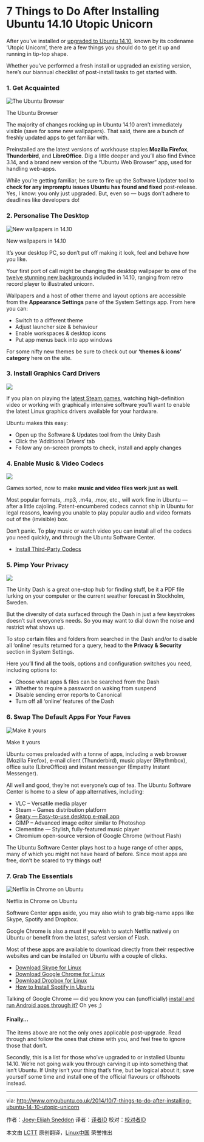 7 Things to Do After Installing Ubuntu 14.10 Utopic Unicorn
================================================================================
After you’ve installed or [upgraded to Ubuntu 14.10][1], known by its codename ‘Utopic Unicorn’, there are a few things you should do to get it up and running in tip-top shape.

Whether you’ve performed a fresh install or upgraded an existing version, here’s our biannual checklist of post-install tasks to get started with.

### 1. Get Acquainted ###

![The Ubuntu Browser](http://www.omgubuntu.co.uk/wp-content/uploads/2014/10/Screen-Shot-2014-10-23-at-20.02.54.png)

The Ubuntu Browser

The majority of changes rocking up in Ubuntu 14.10 aren’t immediately visible (save for some new wallpapers). That said, there are a bunch of freshly updated apps to get familiar with.

Preinstalled are the latest versions of workhouse staples **Mozilla Firefox**, **Thunderbird**, and **LibreOffice**. Dig a little deeper and you’ll also find Evince 3.14, and a brand new version of the “Ubuntu Web Browser” app, used for handling web-apps.

While you’re getting familiar, be sure to fire up the Software Updater tool to **check for any impromptu issues Ubuntu has found and fixed** post-release. Yes, I know: you only just upgraded. But, even so — bugs don’t adhere to deadlines like developers do!

### 2. Personalise The Desktop ###

![New wallpapers in 14.10](http://www.omgubuntu.co.uk/wp-content/uploads/2014/10/wallpapers-new-in-14.10.jpg)

New wallpapers in 14.10

It’s your desktop PC, so don’t put off making it look, feel and behave how you like.

Your first port of call might be changing the desktop wallpaper to one of the [twelve stunning new backgrounds][2] included in 14.10, ranging from retro record player to illustrated unicorn.

Wallpapers and a host of other theme and layout options are accessible from the **Appearance Settings** pane of the System Settings app. From here you can:

- Switch to a different theme
- Adjust launcher size & behaviour
- Enable workspaces & desktop icons
- Put app menus back into app windows

For some nifty new themes be sure to check out our **‘themes & icons’ category** here on the site.

### 3. Install Graphics Card Drivers ###

![](http://www.omgubuntu.co.uk/wp-content/uploads/2014/10/additional-drivers.jpg)

If you plan on playing the [latest Steam games][3], watching high-definition video or working with graphically intensive software you’ll want to enable the latest Linux graphics drivers available for your hardware.

Ubuntu makes this easy:

- Open up the Software & Updates tool from the Unity Dash
- Click the ‘Additional Drivers‘ tab
- Follow any on-screen prompts to check, install and apply changes 

### 4. Enable Music & Video Codecs ###

![](http://www.omgubuntu.co.uk/wp-content/uploads/2014/10/msuci.jpg)

Games sorted, now to make **music and video files work just as well**. 

Most popular formats, .mp3, .m4a, .mov, etc., will work fine in Ubuntu — after a little cajoling. Patent-encumbered codecs cannot ship in Ubuntu for legal reasons, leaving you unable to play popular audio and video formats out of the (invisible) box.

Don’t panic. To play music or watch video you can install all of the codecs you need quickly, and through the Ubuntu Software Center.

- [Install Third-Party Codecs][4]

### 5. Pimp Your Privacy ###

![](http://www.omgubuntu.co.uk/wp-content/uploads/2014/10/privacy-in-ubuntu-settingd.jpg)

The Unity Dash is a great one-stop hub for finding stuff, be it a PDF file lurking on your computer or the current weather forecast in Stockholm, Sweden.

But the diversity of data surfaced through the Dash in just a few keystrokes doesn’t suit everyone’s needs. So you may want to dial down the noise and restrict what shows up.

To stop certain files and folders from searched in the Dash and/or to disable all ‘online’ results returned for a query, head to the **Privacy & Security** section in System Settings.

Here you’ll find all the tools, options and configuration switches you need, including options to:

- Choose what apps & files can be searched from the Dash
- Whether to require a password on waking from suspend
- Disable sending error reports to Canonical
- Turn off all ‘online’ features of the Dash

### 6. Swap The Default Apps For Your Faves ###

![Make it yours](http://www.omgubuntu.co.uk/wp-content/uploads/2014/10/more-apps.jpg)

Make it yours

Ubuntu comes preloaded with a tonne of apps, including a web browser (Mozilla Firefox), e-mail client (Thunderbird), music player (Rhythmbox), office suite (LibreOffice) and instant messenger (Empathy Instant Messenger).

All well and good, they’re not everyone’s cup of tea. The Ubuntu Software Center is home to a slew of app alternatives, including:

- VLC – Versatile media player
- Steam – Games distribution platform
- [Geary — Easy-to-use desktop e-mail app][5]
- GIMP – Advanced image editor similar to Photoshop
- Clementine — Stylish, fully-featured music player
- Chromium open-source version of Google Chrome (without Flash)

The Ubuntu Software Center plays host to a huge range of other apps, many of which you might not have heard of before. Since most apps are free, don’t be scared to try things out!

### 7. Grab The Essentials ###

![Netflix in Chrome on Ubuntu](http://www.omgubuntu.co.uk/wp-content/uploads/2014/10/netflix-linux-working-in-chrome.jpg)

Netflix in Chrome on Ubuntu

Software Center apps aside, you may also wish to grab big-name apps like Skype, Spotify and Dropbox.

Google Chrome is also a must if you wish to watch Netflix natively on Ubuntu or benefit from the latest, safest version of Flash.

Most of these apps are available to download directly from their respective websites and can be installed on Ubuntu with a couple of clicks.

- [Download Skype for Linux][6]
- [Download Google Chrome for Linux][7]
- [Download Dropbox for Linux][8]
- [How to Install Spotify in Ubuntu][9]

Talking of Google Chrome — did you know you can (unofficially) [install and run Android apps through it?][9] Oh yes ;)

#### Finally… ####

The items above are not the only ones applicable post-upgrade. Read through and follow the ones that chime with you, and feel free to ignore those that don’t.

Secondly, this is a list for those who’ve upgraded to or installed Ubuntu 14.10. We’re not going walk you through carving it up into something that isn’t Ubuntu. If Unity isn’t your thing that’s fine, but be logical about it; save yourself some time and install one of the official flavours or offshoots instead.

--------------------------------------------------------------------------------

via: http://www.omgubuntu.co.uk/2014/10/7-things-to-do-after-installing-ubuntu-14-10-utopic-unicorn

作者：[Joey-Elijah Sneddon][a]
译者：[译者ID](https://github.com/译者ID)
校对：[校对者ID](https://github.com/校对者ID)

本文由 [LCTT](https://github.com/LCTT/TranslateProject) 原创翻译，[Linux中国](http://linux.cn/) 荣誉推出

[a]:https://plus.google.com/117485690627814051450/?rel=author
[1]:http://www.omgubuntu.co.uk/2014/10/ubuntu-14-10-release-download-now
[2]:http://www.omgubuntu.co.uk/2014/09/ubuntu-14-10-wallpaper-contest-winners
[3]:http://www.omgubuntu.co.uk/category/gaming
[4]:https://apps.ubuntu.com/cat/applications/ubuntu-restricted-extras/
[5]:http://www.omgubuntu.co.uk/2014/09/new-shotwell-geary-stable-release-available-to-downed
[6]:http://www.skype.com/en/download-skype/skype-for-linux/
[7]:http://www.google.com/chrome
[8]:https://www.dropbox.com/install?os=lnx
[9]:http://www.omgubuntu.co.uk/2013/01/how-to-install-spotify-in-ubuntu-12-04-12-10
[10]:http://www.omgubuntu.co.uk/2014/09/install-android-apps-ubuntu-archon